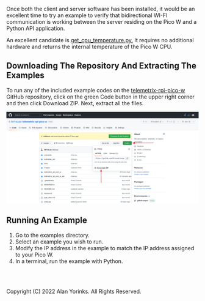 Once both the client and server software has been installed, it would be 
an excellent time 
to try an example to verify that bidirectional WI-FI communication is 
working between the server residing on the Pico W and a Python API application.

An excellent candidate is [get_cpu_temperature.py.](https://github.com/MrYsLab/telemetrix-rpi-pico-w/blob/master/examples/get_cpu_temperature.py)
It requires no additional hardware and returns the internal temperature of the Pico W CPU.

## Downloading The Repository And Extracting The Examples

To run any of the included example codes on the
[telemetrix-rpi-pico-w](https://github.com/MrYsLab/telemetrix-rpi-pico-w)
GitHub repository, click on the green Code button in the upper right corner
and then click Download ZIP. Next, extract all the files.

![](./images/get_examples.png)


## Running An Example

1. Go to the examples directory.
2. Select an example you wish to run.
3. Modify the IP address in the example to match the IP address assigned to your Pico W.
4. In a terminal, run the example with Python.


<br>
<br>

Copyright (C) 2022 Alan Yorinks. All Rights Reserved.